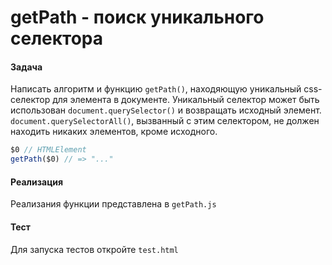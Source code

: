 # getPath - поиск уникального селектора
#### Задача
Написать алгоритм и функцию `getPath()`, находяющую уникальный css-селектор для элемента в документе.
Уникальный селектор может быть использован `document.querySelector()` и возвращать исходный элемент.
`document.querySelectorAll()`, вызванный с этим селектором, не должен находить никаких элементов, кроме исходного.

```javascript
$0 // HTMLElement
getPath($0) // => "..."
```

#### Реализация
Реализания функции представлена в `getPath.js`

#### Тест
Для запуска тестов откройте `test.html`

